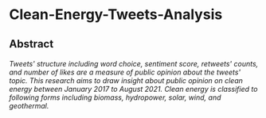 # Clean-Energy-Tweets-Analysis
## Abstract

###### Tweets' structure including word choice, sentiment score, retweets' counts, and number of likes are a measure of public opinion about the tweets' topic. This research aims to draw insight about public opinion on clean energy between January 2017 to August 2021. Clean energy is classified to following forms including biomass, hydropower, solar, wind, and geothermal. 
